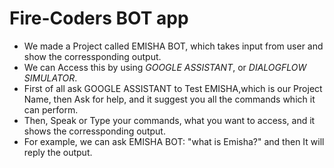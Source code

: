 # Fire-Coders BOT app

- We made a Project called EMISHA BOT, which takes input from user and show the corressponding output.
- We can Access this by using *GOOGLE ASSISTANT*, or *DIALOGFLOW SIMULATOR*.
- First of all ask GOOGLE ASSISTANT to Test EMISHA,which is our Project Name, then Ask for help, and it suggest you all the commands which it can perform.
- Then, Speak or Type your commands, what you want to access, and it shows the corressponding output.
- For example, we can ask EMISHA BOT:  "what is Emisha?" and then It will reply the output.
